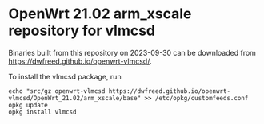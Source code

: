 OpenWrt 21.02 arm_xscale repository for vlmcsd
========

Binaries built from this repository on 2023-09-30 can be downloaded from <https://dwfreed.github.io/openwrt-vlmcsd/>.

To install the vlmcsd package, run

```
echo "src/gz openwrt-vlmcsd https://dwfreed.github.io/openwrt-vlmcsd/OpenWrt_21.02/arm_xscale/base" >> /etc/opkg/customfeeds.conf
opkg update
opkg install vlmcsd
```

